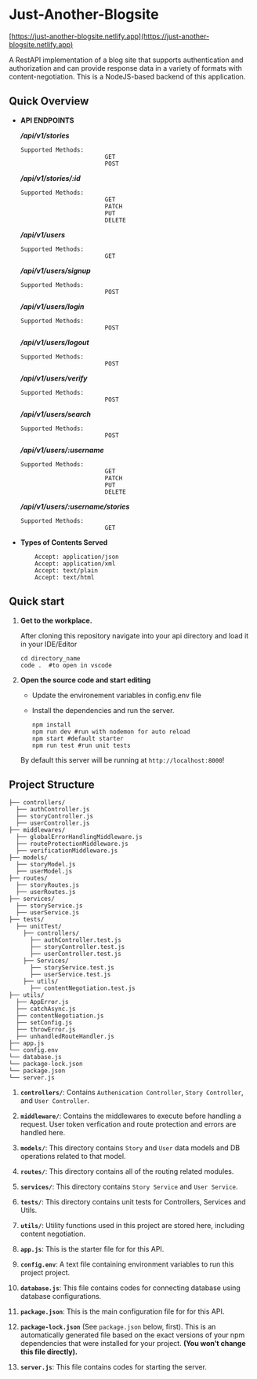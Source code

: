 # Just-Another-Blogsite

[https://just-another-blogsite.netlify.app](https://just-another-blogsite.netlify.app)

A RestAPI implementation of a blog site that supports authentication and authorization and can provide response data in a variety of formats with content-negotiation. This is a NodeJS-based backend of this application.

## Quick Overview

- **API ENDPOINTS**

  **_/api/v1/stories_**

      Supported Methods:
                              GET
                              POST

  **_/api/v1/stories/:id_**

      Supported Methods:
                              GET
                              PATCH
                              PUT
                              DELETE

  **_/api/v1/users_**

      Supported Methods:
                              GET

  **_/api/v1/users/signup_**

      Supported Methods:
                              POST

  **_/api/v1/users/login_**

      Supported Methods:
                              POST

  **_/api/v1/users/logout_**

      Supported Methods:
                              POST

  **_/api/v1/users/verify_**

      Supported Methods:
                              POST

  **_/api/v1/users/search_**

      Supported Methods:
                              POST

  **_/api/v1/users/:username_**

      Supported Methods:
                              GET
                              PATCH
                              PUT
                              DELETE

  **_/api/v1/users/:username/stories_**

      Supported Methods:
                              GET

- **Types of Contents Served**

          Accept: application/json
          Accept: application/xml
          Accept: text/plain
          Accept: text/html

## Quick start

1.  **Get to the workplace.**

    After cloning this repository navigate into your api directory and load it in your IDE/Editor

    ```shell
    cd directory_name
    code .  #to open in vscode
    ```

2.  **Open the source code and start editing**

    - Update the environement variables in config.env file

    - Install the dependencies and run the server.

      ```shell
      npm install
      npm run dev #run with nodemon for auto reload
      npm start #default starter
      npm run test #run unit tests
      ```

    By default this server will be running at `http://localhost:8000`!

## Project Structure

    ├── controllers/
      ├── authController.js
      ├── storyController.js
      ├── userController.js
    ├── middlewares/
      ├── globalErrorHandlingMiddleware.js
      ├── routeProtectionMiddleware.js
      ├── verificationMiddleware.js
    ├── models/
      ├── storyModel.js
      ├── userModel.js
    ├── routes/
      ├── storyRoutes.js
      ├── userRoutes.js
    ├── services/
      ├── storyService.js
      ├── userService.js
    ├── tests/
      ├── unitTest/
        ├── controllers/
          ├── authController.test.js
          ├── storyController.test.js
          ├── userController.test.js
        ├── Services/
          ├── storyService.test.js
          ├── userService.test.js
        ├── utils/
          ├── contentNegotiation.test.js
    ├── utils/
      ├── AppError.js
      ├── catchAsync.js
      ├── contentNegotiation.js
      ├── setConfig.js
      ├── throwError.js
      ├── unhandledRouteHandler.js
    ├── app.js
    └── config.env
    └── database.js
    └── package-lock.json
    └── package.json
    └── server.js
    

1.  **`controllers/`**: Contains `Authenication Controller`, `Story Controller`, and `User Controller`.

2.  **`middleware/`**: Contains the middlewares to execute before handling a request. User token verfication and route protection and errors are handled here.

3.  **`models/`**: This directory contains `Story` and `User` data models and DB operations related to that model.

4.  **`routes/`**: This directory contains all of the routing related modules.

5.  **`services/`**: This directory contains `Story Service` and `User Service`.

6.  **`tests/`**: This directory contains unit tests for Controllers, Services and Utils.

7.  **`utils/`**: Utility functions used in this project are stored here, including content negotiation.

8.  **`app.js`**: This is the starter file for for this API.

9. **`config.env`**: A text file containing environment variables to run this project project.

10.  **`database.js`**: This file contains codes for connecting database using database configurations.

11.  **`package.json`**: This is the main configuration file for for this API.

12.  **`package-lock.json`** (See `package.json` below, first). This is an automatically generated file based on the exact versions of your npm dependencies that were installed for your project. **(You won’t change this file directly).**

13.  **`server.js`**: This file contains codes for starting the server.
